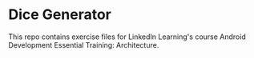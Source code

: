 # Dice Generator
This repo contains exercise files for LinkedIn Learning's course Android Development Essential Training: Architecture.
